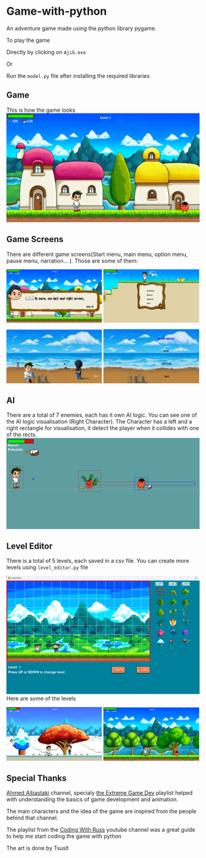 # Game-with-python
An adventure game made using the python library pygame.

To play the game 

Directly by clicking on `Ajib.exe` 

Or 

Run the `model.py` file after installing the required libraries

## Game
This is how the game looks
![Alt text](Github_Images/Game.png?raw=true "GameLook")

## Game Screens
There are different game screens(Start menu, main menu, option menu, pause menu, narration... ).
Those are some of them:
<p float="left">
  <img src="Github_Images/Narration.png?raw=true" width=49.5% height=49.5%> 
  <img src="Github_Images/PauseMenu.png?raw=true" width=49.5% height=49.5%>
</p>

<p float="left">
  <img src="Github_Images/StartMenu.png?raw=true" width=49.5% height=49.5%>
  <img src="Github_Images/MainMenu.png?raw=true" width=49.5% height=49.5%> 
</p>

## AI
There  are a total of 7 enemies, each has it own AI logic.
You can see one of the AI logic visualisation (Right Character). The Character has a left and a right rectangle for visualisation, it detect the player when it collides with one of the rects.
![Alt text](Github_Images/enemy.png?raw=true "enemy")


## Level Editor
There is a total of 5 levels, each saved in a csv file. You can create more levels using `level_editor.py` file

![Alt text](Github_Images/levelEditor.png?raw=true "lvleditor")
Here are some of the levels
<p float="left">
  <img src="Github_Images/SnowLevel.png?raw=true" width=49.5% height=49.5%>
  <img src="Github_Images/ForestLevel.png?raw=true" width=49.5% height=49.5%> 
</p>

## Special Thanks 

[Ahmed Albastaki](https://youtube.com/@AhmedAlbastaki) channel, specialy [the Extreme Game Dev](https://youtube.com/playlist?list=PLfre3pZQr_QmlafR0AG7EikdD2JV8KJI8) playlist helped with understanding the basics of game development and animation. 

The main characters and the idea of the game are inspired from the people behind that channel.  


The playlist from the [Coding With Russ](https://youtube.com/playlist?list=PLjcN1EyupaQm20hlUE11y9y8EY2aXLpnv) youtube channel was a great guide to help me start coding the game with python 


The art is done by Tsuslt




